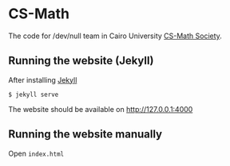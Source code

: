 # CS-Math
The code for /dev/null team in Cairo University [CS-Math Society](https://cs-math.github.io/).

## Running the website (Jekyll)
After installing [Jekyll](https://jekyllrb.com/docs/installation/)

```$ jekyll serve```

The website should be available on http://127.0.0.1:4000

## Running the website manually
Open `index.html`

